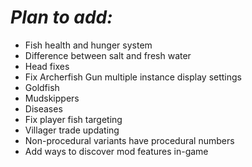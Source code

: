 # *Plan to add:*
- Fish health and hunger system
- Difference between salt and fresh water  
- Head fixes  
- Fix Archerfish Gun multiple instance display settings  
- Goldfish
- Mudskippers
- Diseases
- Fix player fish targeting
- Villager trade updating
- Non-procedural variants have procedural numbers
- Add ways to discover mod features in-game